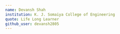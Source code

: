 ```yaml
---
name: Devansh Shah
institution: K. J. Somaiya College of Engineering
quote: Life Long Learner
github_user: devansh2805
---
```

